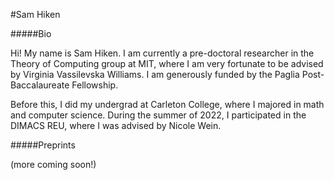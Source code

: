 #Sam Hiken

#####Bio

Hi! My name is Sam Hiken. I am currently a pre-doctoral researcher in the Theory of Computing group at MIT, where I am very fortunate to be advised by Virginia Vassilevska Williams. I am generously funded by the Paglia Post-Baccalaureate Fellowship.

Before this, I did my undergrad at Carleton College, where I majored in math and computer science. During the summer of 2022, I participated in the DIMACS REU, where I was advised by Nicole Wein.

#####Preprints

(more coming soon!)

